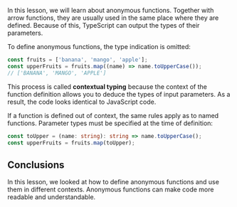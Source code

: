 
In this lesson, we will learn about anonymous functions. Together with arrow functions, they are usually used in the same place where they are defined. Because of this, TypeScript can output the types of their parameters.

To define anonymous functions, the type indication is omitted:

```typescript
const fruits = ['banana', 'mango', 'apple'];
const upperFruits = fruits.map((name) => name.toUpperCase());
// ['BANANA', 'MANGO', 'APPLE']
```

This process is called **contextual typing** because the context of the function definition allows you to deduce the types of input parameters. As a result, the code looks identical to JavaScript code.

If a function is defined out of context, the same rules apply as to named functions. Parameter types must be specified at the time of definition:

```typescript
const toUpper = (name: string): string => name.toUpperCase();
const upperFruits = fruits.map(toUpper);
```

## Conclusions

In this lesson, we looked at how to define anonymous functions and use them in different contexts. Anonymous functions can make code more readable and understandable.